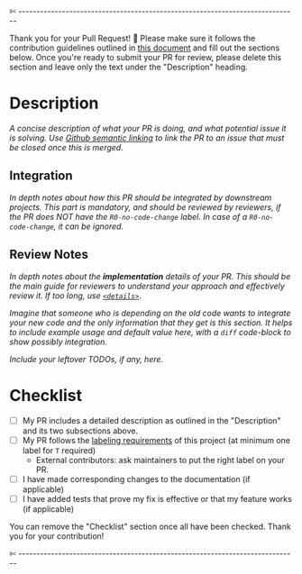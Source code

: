 

✄ -----------------------------------------------------------------------------

Thank you for your Pull Request! 🙏 Please make sure it follows the contribution guidelines outlined in [this
document](https://github.com/paritytech/polkadot-sdk/blob/master/docs/contributor/CONTRIBUTING.md) and fill out the
sections below. Once you're ready to submit your PR for review, please delete this section and leave only the text under
the "Description" heading.

# Description

*A concise description of what your PR is doing, and what potential issue it is solving. Use [Github semantic
linking](https://docs.github.com/en/issues/tracking-your-work-with-issues/linking-a-pull-request-to-an-issue#linking-a-pull-request-to-an-issue-using-a-keyword)
to link the PR to an issue that must be closed once this is merged.*

## Integration

*In depth notes about how this PR should be integrated by downstream projects. This part is mandatory, and should be
reviewed by reviewers, if the PR does NOT have the `R0-no-code-change` label. In case of a `R0-no-code-change`, it can
be ignored.*

## Review Notes

*In depth notes about the **implementation** details of your PR. This should be the main guide for reviewers to
understand your approach and effectively review it. If too long, use
[`<details>`](https://developer.mozilla.org/en-US/docs/Web/HTML/Element/details)*.

*Imagine that someone who is depending on the old code wants to integrate your new code and the only information that
they get is this section. It helps to include example usage and default value here, with a `diff` code-block to show
possibly integration.*

*Include your leftover TODOs, if any, here.*

# Checklist

* [ ] My PR includes a detailed description as outlined in the "Description" and its two subsections above.
* [ ] My PR follows the [labeling requirements](
https://github.com/paritytech/polkadot-sdk/blob/master/docs/contributor/CONTRIBUTING.md#Process
) of this project (at minimum one label for `T` required)
    * External contributors: ask maintainers to put the right label on your PR.
* [ ] I have made corresponding changes to the documentation (if applicable)
* [ ] I have added tests that prove my fix is effective or that my feature works (if applicable)

You can remove the "Checklist" section once all have been checked. Thank you for your contribution!

✄ -----------------------------------------------------------------------------
